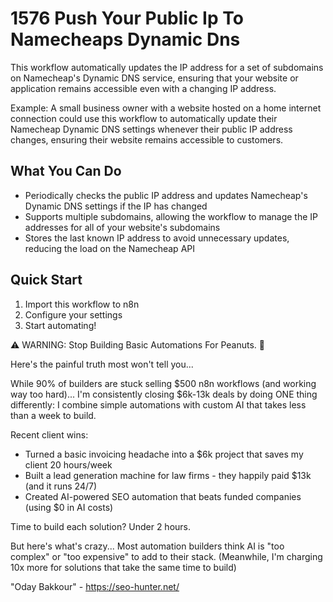 # 1576 Push Your Public Ip To Namecheaps Dynamic Dns

This workflow automatically updates the IP address for a set of subdomains on Namecheap's Dynamic DNS service, ensuring that your website or application remains accessible even with a changing IP address.

Example: A small business owner with a website hosted on a home internet connection could use this workflow to automatically update their Namecheap Dynamic DNS settings whenever their public IP address changes, ensuring their website remains accessible to customers.

## What You Can Do
- Periodically checks the public IP address and updates Namecheap's Dynamic DNS settings if the IP has changed
- Supports multiple subdomains, allowing the workflow to manage the IP addresses for all of your website's subdomains
- Stores the last known IP address to avoid unnecessary updates, reducing the load on the Namecheap API

## Quick Start
1. Import this workflow to n8n
2. Configure your settings
3. Start automating!

⚠️ WARNING: Stop Building Basic Automations For Peanuts. 🚫

Here's the painful truth most won't tell you...

While 90% of builders are stuck selling $500 n8n workflows (and working way too hard)...
I'm consistently closing $6k-13k deals by doing ONE thing differently:
I combine simple automations with custom AI that takes less than a week to build.

Recent client wins:
* Turned a basic invoicing headache into a $6k project that saves my client 20 hours/week
* Built a lead generation machine for law firms - they happily paid $13k (and it runs 24/7)
* Created AI-powered SEO automation that beats funded companies (using $0 in AI costs)

Time to build each solution? Under 2 hours.

But here's what's crazy...
Most automation builders think AI is "too complex" or "too expensive" to add to their stack.
(Meanwhile, I'm charging 10x more for solutions that take the same time to build)

"Oday Bakkour" - https://seo-hunter.net/
